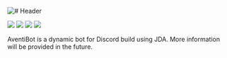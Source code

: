 ![# Header](http://i.imgur.com/cEilUOK.png)

[![](https://img.shields.io/badge/license-AGPL-blue.svg)](https://bitbucket.org/d_scalzi/aventibot/src/master/src/main/resources/LICENSE.txt) ![](https://img.shields.io/badge/JDA-3.3.1__308-9158BC.svg) ![](https://img.shields.io/badge/lavaplayer-1.2.44-9158BC.svg) ![](https://img.shields.io/badge/Java-8+-ec2025.svg)

AventiBot is a dynamic bot for Discord build using JDA. More information will be provided in the future.